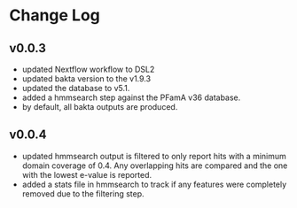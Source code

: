 # Change Log

## v0.0.3

- updated Nextflow workflow to DSL2
- updated bakta version to the v1.9.3
- updated the database to v5.1.
- added a hmmsearch step against the PFamA v36 database.
- by default, all bakta outputs are produced.

## v0.0.4

- updated hmmsearch output is filtered to only report hits with a minimum domain coverage of 0.4. Any overlapping hits are compared and the one with the lowest e-value is reported.
- added a stats file in hmmsearch to track if any features were completely removed due to the filtering step.
